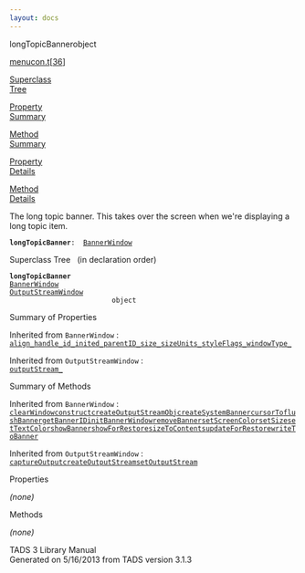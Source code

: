 ```yaml
---
layout: docs
---
```

<span class="title">longTopicBanner</span><span class="type">object</span>

[menucon.t](../file/menucon.t.html)\[[36](../source/menucon.t.html#36)\]

[Superclass  
Tree](#_SuperClassTree_)

[Property  
Summary](#_PropSummary_)

[Method  
Summary](#_MethodSummary_)

[Property  
Details](#_Properties_)

[Method  
Details](#_Methods_)



The long topic banner. This takes over the screen when we're displaying
a long topic item.

**`longTopicBanner`**` :   `[`BannerWindow`](../object/BannerWindow.html)



<span id="_SuperClassTree_"></span>



<span class="hdln">Superclass Tree</span>   (in declaration order)



**`longTopicBanner`**  
[`BannerWindow`](../object/BannerWindow.html)  
[`OutputStreamWindow`](../object/OutputStreamWindow.html)  
`                         object`  
<span id="_PropSummary_"></span>



<span class="hdln">Summary of Properties</span>  





Inherited from `BannerWindow` :  
[`align_`](../object/BannerWindow.html#align_)[`handle_`](../object/BannerWindow.html#handle_)[`id_`](../object/BannerWindow.html#id_)[`inited_`](../object/BannerWindow.html#inited_)[`parentID_`](../object/BannerWindow.html#parentID_)[`size_`](../object/BannerWindow.html#size_)[`sizeUnits_`](../object/BannerWindow.html#sizeUnits_)[`styleFlags_`](../object/BannerWindow.html#styleFlags_)[`windowType_`](../object/BannerWindow.html#windowType_)

Inherited from `OutputStreamWindow` :  
[`outputStream_`](../object/OutputStreamWindow.html#outputStream_)

<span id="_MethodSummary_"></span>



<span class="hdln">Summary of Methods</span>  





Inherited from `BannerWindow` :  
[`clearWindow`](../object/BannerWindow.html#clearWindow)[`construct`](../object/BannerWindow.html#construct)[`createOutputStreamObj`](../object/BannerWindow.html#createOutputStreamObj)[`createSystemBanner`](../object/BannerWindow.html#createSystemBanner)[`cursorTo`](../object/BannerWindow.html#cursorTo)[`flushBanner`](../object/BannerWindow.html#flushBanner)[`getBannerID`](../object/BannerWindow.html#getBannerID)[`initBannerWindow`](../object/BannerWindow.html#initBannerWindow)[`removeBanner`](../object/BannerWindow.html#removeBanner)[`setScreenColor`](../object/BannerWindow.html#setScreenColor)[`setSize`](../object/BannerWindow.html#setSize)[`setTextColor`](../object/BannerWindow.html#setTextColor)[`showBanner`](../object/BannerWindow.html#showBanner)[`showForRestore`](../object/BannerWindow.html#showForRestore)[`sizeToContents`](../object/BannerWindow.html#sizeToContents)[`updateForRestore`](../object/BannerWindow.html#updateForRestore)[`writeToBanner`](../object/BannerWindow.html#writeToBanner)

Inherited from `OutputStreamWindow` :  
[`captureOutput`](../object/OutputStreamWindow.html#captureOutput)[`createOutputStream`](../object/OutputStreamWindow.html#createOutputStream)[`setOutputStream`](../object/OutputStreamWindow.html#setOutputStream)

<span id="_Properties_"></span>



<span class="hdln">Properties</span>  



*(none)* <span id="_Methods_"></span>



<span class="hdln">Methods</span>  



*(none)*



TADS 3 Library Manual  
Generated on 5/16/2013 from TADS version 3.1.3


